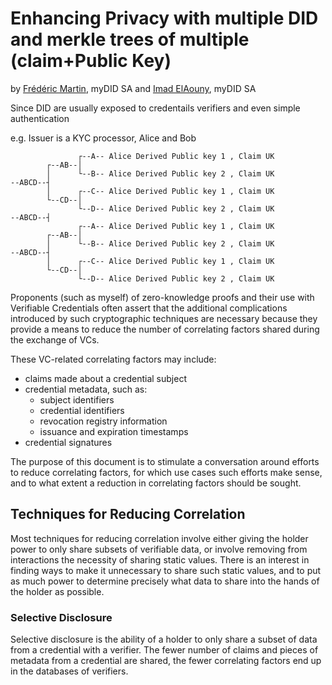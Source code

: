 # Enhancing Privacy with multiple DID and merkle trees of multiple (claim+Public Key) 

by  [Frédéric Martin](mailto:frederic.martin@mydid.com), myDID SA
and [Imad ElAouny](mailto:imad.elaouny@mydid.com), myDID SA

Since DID are usually exposed to credentails verifiers and even simple authentication

e.g. Issuer is a KYC processor, Alice and Bob

                   ┌--A-- Alice Derived Public key 1 , Claim UK
            ┌--AB--│     
            │      └--B-- Alice Derived Public key 2 , Claim UK
    --ABCD--┤  
            │      ┌--C-- Alice Derived Public key 1 , Claim UK
            └--CD--│     
                   └--D-- Alice Derived Public key 2 , Claim UK
    --ABCD--┤  
                   ┌--A-- Alice Derived Public key 1 , Claim UK
            ┌--AB--│     
            │      └--B-- Alice Derived Public key 2 , Claim UK
    --ABCD--┤  
            │      ┌--C-- Alice Derived Public key 1 , Claim UK
            └--CD--│     
                   └--D-- Alice Derived Public key 2 , Claim UK
  
Proponents (such as myself) of zero-knowledge proofs and their use with
Verifiable Credentials often assert that the additional complications introduced
by such cryptographic techniques are necessary because they provide a means to
reduce the number of correlating factors shared during the exchange of VCs.

These VC-related correlating factors may include:
- claims made about a credential subject
- credential metadata, such as: 
  - subject identifiers
  - credential identifiers
  - revocation registry information
  - issuance and expiration timestamps
- credential signatures

The purpose of this document is to stimulate a conversation around efforts to
reduce correlating factors, for which use cases such efforts make sense, and to
what extent a reduction in correlating factors should be sought.

## Techniques for Reducing Correlation
Most techniques for reducing correlation involve either giving the holder power
to only share subsets of verifiable data, or involve removing from interactions
the necessity of sharing static values. There is an interest in finding ways to
make it unnecessary to share such static values, and to put as much power to
determine precisely what data to share into the hands of the holder as possible.

### Selective Disclosure
Selective disclosure is the ability of a holder to only share a subset of data
from a credential with a verifier. The fewer number of claims and pieces of
metadata from a credential are shared, the fewer correlating factors end up in
the databases of verifiers.
